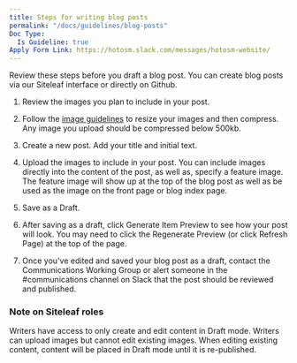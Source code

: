```yaml
---
title: Steps for writing blog posts
permalink: "/docs/guidelines/blog-posts"
Doc Type:
  Is Guideline: true
Apply Form Link: https://hotosm.slack.com/messages/hotosm-website/
---
```


Review these steps before you draft a blog post. You can create blog posts via our Siteleaf interface or directly on Github.

1. Review the images you plan to include in your post.

2. Follow the [image guidelines](/docs/guidelines/image-guidelines) to resize your images and then compress. Any image you upload should be compressed below 500kb.

3. Create a new post. Add your title and initial text.

4. Upload the images to include in your post. You can include images directly into the content of the post, as well as, specify a feature image. The feature image will show up at the top of the blog post as well as be used as the image on the front page or blog index page.

5. Save as a Draft.

6. After saving as a draft, click Generate Item Preview to see how your post will look. You may need to click the Regenerate Preview (or click Refresh Page) at the top of the page.

7. Once you've edited and saved your blog post as a draft, contact the Communications Working Group or alert someone in the #communications channel on Slack that the post should be reviewed and published.

### Note on Siteleaf roles

Writers have access to only create and edit content in Draft mode. Writers can upload images but cannot edit existing images. When editing existing content, content will be placed in Draft mode until it is re-published.
